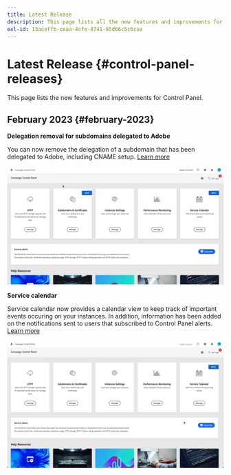 ```yaml
---
title: Latest Release
description: This page lists all the new features and improvements for Control Panel
exl-id: 13aceffb-ceaa-4cfe-8741-95d66c5c6caa
---
```

# Latest Release {#control-panel-releases}

This page lists the new features and improvements for Control Panel.

## February 2023 {#february-2023}

**Delegation removal for subdomains delegated to Adobe**

You can now remove the delegation of a subdomain that has been delegated to Adobe, including CNAME setup. [Learn more](../subdomains-certificates/using/remove-delegated-subdomains.md)

![](assets/do-not-localize/gif-delegation.gif)


**Service calendar**

Service calendar now provides a calendar view to keep track of important events occuring on your instances. In addition, information has been added on the notifications sent to users that subscribed to Control Panel alerts. [Learn more](../service-events/service-events.md)

![](assets/do-not-localize/gif-calendar.gif)

